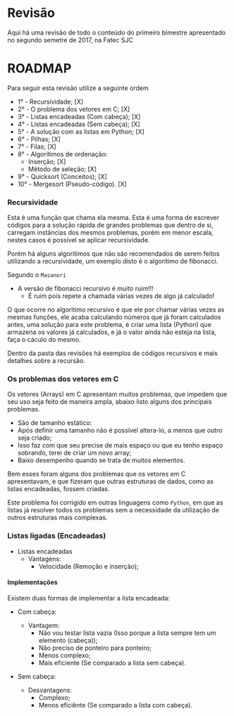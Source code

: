 # Revisão

Aqui há uma revisão de todo o conteúdo do primeiro bimestre apresentado no segundo semetre de 2017, na Fatec SJC

# ROADMAP

Para seguir esta revisão utilize a seguinte ordem

* 1° - Recursividade; [X]
* 2° - O problema dos vetores em C; [X]
* 3° - Listas encadeadas (Com cabeça); [X]
* 4° - Listas encadeadas (Sem cabeça); [X]
* 5° - A solução com as listas em Python; [X]
* 6° - Pilhas; [X]
* 7° - Filas; [X]
* 8° - Algoritimos de ordenação:
    * Inserção; [X]
    * Método de seleção; [X]
* 9° - Quicksort (Conceitos); [X]
* 10° - Mergesort (Pseudo-código). [X]

### Recursividade

Esta é uma função que chama ela mesma. Esta é uma forma de escrever códigos para a solução rápida de grandes problemas que dentro de si, carregam instâncias dos mesmos problemas, porém em menor escala, nestes casos é possível se aplicar recursividade.

Porém há alguns algoritimos que não são recomendados de serem feitos utilizando a recursividade, um exemplo disto é o algoritimo de fibonacci.

Segundo o <code>Masanori</code>
* A versão de fibonacci recursivo é *muito* ruim!!!
    * É ruim pois repete a chamada várias vezes de algo já calculado!

O que ocorre no algoritimo recursivo é que ele por chamar várias vezes as mesmas funções, ele acaba calculando números que já foram calculados antes, uma solução para este problema, é criar uma lista (Python) que armazena os valores já calculados, e já o valor ainda não esteja na lista, faça o cáculo do mesmo.

Dentro da pasta das revisões há exemplos de códigos recursivos e mais detalhes sobre a recursão.

### Os problemas dos vetores em C

Os vetores (Arrays) em C apresentam muitos problemas, que impedem que seu uso seja feito de maneira ampla, abaixo listo alguns dos princípais problemas.

* São de tamanho estático:
* Após definir uma tamanho não é possível altera-lo, a menos que outro seja criado;
* Isso faz com que seu precise de mais espaço ou que eu tenho espaço sobrando, terei de criar um novo array;
* Baixo desempenho quando se trata de muitos elementos.

Bem esses foram alguns dos problemas que os vetores em C apresentavam, e que fizeram que outras estruturas de dados, como as listas encadeadas, fossem criadas.

Este problema foi corrigido em outras linguagens como <code>Python</code>, em que as listas já resolver todos os problemas sem a necessídade da utilização de outros estruturas mais complexas.

### Listas ligadas (Encadeadas)

* Listas encadeadas
    * Vantagens:
        * Velocidade (Remoção e inserção);

#### Implementações

Existem duas formas de implementar a lista encadeada:
* Com cabeça:
    * Vantagem:
        * Não vou testar lista vazia (Isso porque a lista sempre tem um elemento (cabeça));
        * Não preciso de ponteiro para ponteiro;
        * Menos complexo;
        * Mais eficiente (Se comparado a lista sem cabeça).

* Sem cabeça:
    * Desvantagens:
        * Complexo;
        * Menos eficiênte (Se comparado a lista com cabeça).